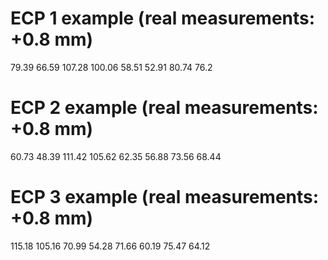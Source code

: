 # ECP 1 example (real measurements: +0.8 mm)
79.39
66.59
107.28
100.06
58.51
52.91
80.74
76.2


# ECP 2 example (real measurements: +0.8 mm)
60.73
48.39
111.42
105.62
62.35
56.88
73.56
68.44


# ECP 3 example (real measurements: +0.8 mm)
115.18
105.16
70.99
54.28
71.66
60.19
75.47
64.12
